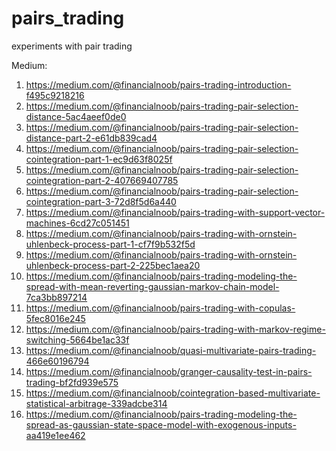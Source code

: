 # pairs_trading
experiments with pair trading

Medium:
1. https://medium.com/@financialnoob/pairs-trading-introduction-f495c9218216
2. https://medium.com/@financialnoob/pairs-trading-pair-selection-distance-5ac4aeef0de0
3. https://medium.com/@financialnoob/pairs-trading-pair-selection-distance-part-2-e61db839cad4
4. https://medium.com/@financialnoob/pairs-trading-pair-selection-cointegration-part-1-ec9d63f8025f
5. https://medium.com/@financialnoob/pairs-trading-pair-selection-cointegration-part-2-407669407785
6. https://medium.com/@financialnoob/pairs-trading-pair-selection-cointegration-part-3-72d8f5d6a440
7. https://medium.com/@financialnoob/pairs-trading-with-support-vector-machines-6cd27c051451
8. https://medium.com/@financialnoob/pairs-trading-with-ornstein-uhlenbeck-process-part-1-cf7f9b532f5d
9. https://medium.com/@financialnoob/pairs-trading-with-ornstein-uhlenbeck-process-part-2-225bec1aea20
10. https://medium.com/@financialnoob/pairs-trading-modeling-the-spread-with-mean-reverting-gaussian-markov-chain-model-7ca3bb897214
11. https://medium.com/@financialnoob/pairs-trading-with-copulas-5fec8016e245
12. https://medium.com/@financialnoob/pairs-trading-with-markov-regime-switching-5664be1ac33f
13. https://medium.com/@financialnoob/quasi-multivariate-pairs-trading-466e60196794
14. https://medium.com/@financialnoob/granger-causality-test-in-pairs-trading-bf2fd939e575
15. https://medium.com/@financialnoob/cointegration-based-multivariate-statistical-arbitrage-339adcbe314
16. https://medium.com/@financialnoob/pairs-trading-modeling-the-spread-as-gaussian-state-space-model-with-exogenous-inputs-aa419e1ee462
